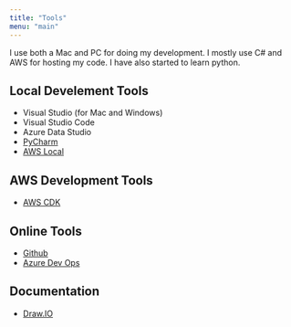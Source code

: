 ```yaml
---
title: "Tools"
menu: "main"
---
```


I use both a Mac and PC for doing my development. I mostly use C# and AWS for hosting my code.  I have also started to learn python.

## Local Develement Tools

* Visual Studio (for Mac and Windows)
* Visual Studio Code
* Azure Data Studio 
* [PyCharm](https://www.jetbrains.com/pycharm/)
* [AWS Local](https://github.com/localstack/localstack)


## AWS Development Tools
* [AWS CDK](https://aws.amazon.com/cdk/)

## Online Tools
* [Github](https://github.com/two4suited/)
* [Azure Dev Ops](https://dev.azure.com/)

## Documentation 
* [Draw.IO](https://www.draw.io/)
